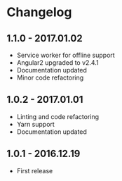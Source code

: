 # Changelog

## 1.1.0 - 2017.01.02

*   Service worker for offline support
*   Angular2 upgraded to v2.4.1
*   Documentation updated
*   Minor code refactoring

## 1.0.2 - 2017.01.01

*   Linting and code refactoring
*   Yarn support
*   Documentation updated

## 1.0.1 - 2016.12.19

*   First release
